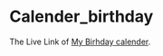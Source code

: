 # Calender_birthday
The Live Link of [My Birhday calender](https://relaxed-raindrop-deefb7.netlify.app/).
